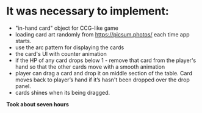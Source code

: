 # It was necessary to implement:
- "in-hand card" object for CCG-like game
- loading card art randomly from https://picsum.photos/ each time app starts.
- use the arc pattern for displaying the cards 
- the card's UI with counter animation
- if the HP of any card drops below 1 - remove that card from the player's hand so that the other cards move with a smooth animation 
- player can drag a card and drop it on middle section of the table. Card moves back to player’s hand if it’s hasn't been dropped over the drop panel.
- cards shines when its being dragged.

**Took about seven hours**
